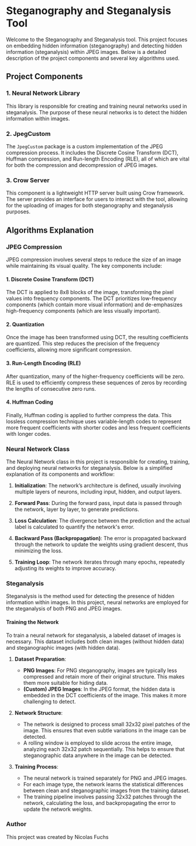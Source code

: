 # Steganography and Steganalysis Tool
Welcome to the Steganography and Steganalysis tool. This project focuses on embedding hidden information (steganography) and detecting hidden information (steganalysis) within JPEG images. Below is a detailed description of the project components and several key algorithms used.

## Project Components
### 1. Neural Network Library
This library is responsible for creating and training neural networks used in steganalysis. The purpose of these neural networks is to detect the hidden information within images.

### 2. JpegCustom
The `JpegCustom` package is a custom implementation of the JPEG compression process. It includes the Discrete Cosine Transform (DCT), Huffman compression, and Run-length Encoding (RLE), all of which are vital for both the compression and decompression of JPEG images.

### 3. Crow Server
This component is a lightweight HTTP server built using Crow framework. The server provides an interface for users to interact with the tool, allowing for the uploading of images for both steganography and steganalysis purposes.

## Algorithms Explanation
### JPEG Compression
JPEG compression involves several steps to reduce the size of an image while maintaining its visual quality. The key components include:

#### 1. Discrete Cosine Transform (DCT)
The DCT is applied to 8x8 blocks of the image, transforming the pixel values into frequency components. The DCT prioritizes low-frequency components (which contain more visual information) and de-emphasizes high-frequency components (which are less visually important).

#### 2. Quantization
Once the image has been transformed using DCT, the resulting coefficients are quantized. This step reduces the precision of the frequency coefficients, allowing more significant compression.

#### 3. Run-Length Encoding (RLE)
After quantization, many of the higher-frequency coefficients will be zero. RLE is used to efficiently compress these sequences of zeros by recording the lengths of consecutive zero runs.

#### 4. Huffman Coding
Finally, Huffman coding is applied to further compress the data. This lossless compression technique uses variable-length codes to represent more frequent coefficients with shorter codes and less frequent coefficients with longer codes.

### Neural Network Class
The Neural Network class in this project is responsible for creating, training, and deploying neural networks for steganalysis. Below is a simplified explanation of its components and workflow:

1. **Initialization**: The network’s architecture is defined, usually involving multiple layers of neurons, including input, hidden, and output layers.

2. **Forward Pass**: During the forward pass, input data is passed through the network, layer by layer, to generate predictions.

3. **Loss Calculation**: The divergence between the prediction and the actual label is calculated to quantify the network's error.

4. **Backward Pass (Backpropagation)**: The error is propagated backward through the network to update the weights using gradient descent, thus minimizing the loss.

5. **Training Loop**: The network iterates through many epochs, repeatedly adjusting its weights to improve accuracy.


### Steganalysis
Steganalysis is the method used for detecting the presence of hidden information within images. In this project, neural networks are employed for the steganalysis of both PNG and JPEG images. 

#### Training the Network
To train a neural network for steganalysis, a labeled dataset of images is necessary. This dataset includes both clean images (without hidden data) and steganographic images (with hidden data).

1. **Dataset Preparation**:
    - **PNG Images**: For PNG steganography, images are typically less compressed and retain more of their original structure. This makes them more suitable for hiding data.
    - **(Custom) JPEG Images**: In the JPEG format, the hidden data is embedded in the DCT coefficients of the image. This makes it more challenging to detect.

2. **Network Structure**:
    - The network is designed to process small 32x32 pixel patches of the image. This ensures that even subtle variations in the image can be detected.
    - A rolling window is employed to slide across the entire image, analyzing each 32x32 patch sequentially. This helps to ensure that steganographic data anywhere in the image can be detected.

3. **Training Process**:
    - The neural network is trained separately for PNG and JPEG images.
    - For each image type, the network learns the statistical differences between clean and steganographic images from the training dataset.
    - The training pipeline involves passing 32x32 patches through the network, calculating the loss, and backpropagating the error to update the network weights.

### Author
This project was created by Nicolas Fuchs